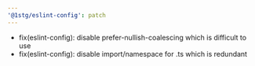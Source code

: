```yaml
---
'@1stg/eslint-config': patch
---
```


- fix(eslint-config): disable prefer-nullish-coalescing which is difficult to use
- fix(eslint-config): disable import/namespace for .ts which is redundant
